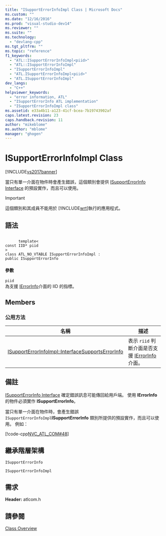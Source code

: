 ```yaml
---
title: "ISupportErrorInfoImpl Class | Microsoft Docs"
ms.custom: ""
ms.date: "12/16/2016"
ms.prod: "visual-studio-dev14"
ms.reviewer: ""
ms.suite: ""
ms.technology: 
  - "devlang-cpp"
ms.tgt_pltfrm: ""
ms.topic: "reference"
f1_keywords: 
  - "ATL::ISupportErrorInfoImpl<piid>"
  - "ATL::ISupportErrorInfoImpl"
  - "ISupportErrorInfoImpl"
  - "ATL.ISupportErrorInfoImpl<piid>"
  - "ATL.ISupportErrorInfoImpl"
dev_langs: 
  - "C++"
helpviewer_keywords: 
  - "error information, ATL"
  - "ISupportErrorInfo ATL implementation"
  - "ISupportErrorInfoImpl class"
ms.assetid: e33a4b11-a123-41cf-bcea-7b19743902af
caps.latest.revision: 23
caps.handback.revision: 11
author: "mikeblome"
ms.author: "mblome"
manager: "ghogen"
---
```

# ISupportErrorInfoImpl Class
[!INCLUDE[vs2017banner](../../assembler/inline/includes/vs2017banner.md)]

當只有單一介面在物件時會產生錯誤，這個類別會提供 [ISupportErrorInfo Interface](http://msdn.microsoft.com/zh-tw/42d33066-36b4-4a5b-aa5d-46682e560f32) 的預設實作，而且可以使用。  
  
> [!IMPORTANT]
>  這個類別和其成員不能用於 [!INCLUDE[wrt](../../atl/reference/includes/wrt_md.md)]執行的應用程式。  
  
## 語法  
  
```  
  
      template<  
const IID* piid   
>  
class ATL_NO_VTABLE ISupportErrorInfoImpl :  
public ISupportErrorInfo  
```  
  
#### 參數  
 `piid`  
 為支援 [IErrorInfo](http://msdn.microsoft.com/zh-tw/4dda6909-2d9a-4727-ae0c-b5f90dcfa447)介面的 IID 的指標。  
  
## Members  
  
### 公用方法  
  
|名稱|描述|  
|--------|--------|  
|[ISupportErrorInfoImpl::InterfaceSupportsErrorInfo](../Topic/ISupportErrorInfoImpl::InterfaceSupportsErrorInfo.md)|表示 `riid` 判斷介面是否支援 [IErrorInfo](http://msdn.microsoft.com/zh-tw/4dda6909-2d9a-4727-ae0c-b5f90dcfa447) 介面。|  
  
## 備註  
 [ISupportErrorInfo Interface](http://msdn.microsoft.com/zh-tw/42d33066-36b4-4a5b-aa5d-46682e560f32) 確定錯誤訊息可能傳回給用戶端。  使用 **IErrorInfo** 的物件必須實作 **ISupportErrorInfo**。  
  
 當只有單一介面在物件時，會產生錯誤 `ISupportErrorInfoImpl`**ISupportErrorInfo** 類別所提供的預設實作，而且可以使用。  例如：  
  
 [!code-cpp[NVC_ATL_COM#48](../../atl/codesnippet/CPP/isupporterrorinfoimpl-class_1.h)]  
  
## 繼承階層架構  
 `ISupportErrorInfo`  
  
 `ISupportErrorInfoImpl`  
  
## 需求  
 **Header:** atlcom.h  
  
## 請參閱  
 [Class Overview](../../atl/atl-class-overview.md)